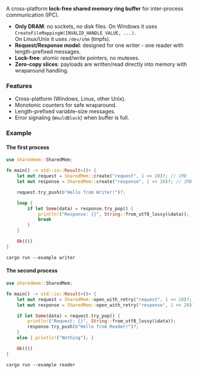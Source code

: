 A cross-platform **lock-free shared memory ring buffer** for inter-process communication (IPC).

- **Only DRAM**: no sockets, no disk files. On Windows it uses `CreateFileMappingW(INVALID_HANDLE_VALUE, ...)`.  
  On Linux/Unix it uses `/dev/shm` (tmpfs).  
- **Request/Response model**: designed for one writer - one reader with length-prefixed messages.  
- **Lock-free**: atomic read/write pointers, no mutexes.  
- **Zero-copy slices**: payloads are written/read directly into memory with wraparound handling.  

### Features
- Cross-platform (Windows, Linux, other Unix).  
- Monotonic counters for safe wraparound.  
- Length-prefixed variable-size messages.  
- Error signaling (`WouldBlock`) when buffer is full.  

### Example
#### The first process
```rust
use sharedmem::SharedMem;

fn main() -> std::io::Result<()> {
    let mut request = SharedMem::create("request", 1 << 20)?; // 1MB
    let mut response = SharedMem::create("response", 1 << 20)?; // 1MB

    request.try_push(b"Hello from Writer!")?;

    loop {
        if let Some(data) = response.try_pop() {
            println!("Response: {}", String::from_utf8_lossy(&data));
            break
        }
    }

    Ok(())
}
```
```
cargo run --example writer
```

#### The second process
```rust
use sharedmem::SharedMem;

fn main() -> std::io::Result<()> {
    let mut request = SharedMem::open_with_retry("request", 1 << 20)?; // 1MB
    let mut response = SharedMem::open_with_retry("response", 1 << 20)?; // 1MB

    if let Some(data) = request.try_pop() {
        println!("Request: {}", String::from_utf8_lossy(&data));
        response.try_push(b"Hello from Reader!")?;
    }
    else { println!("Nothing"); }

    Ok(())
}
```
```
cargo run --example reader
```
